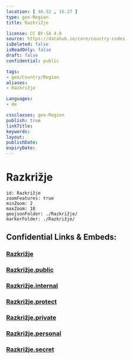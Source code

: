 ```yaml
---
location: [ 46.52 , 16.27 ] 
type: geo-Region
title: Razkrižje

license: CC BY-SA 4.0
source: https://datahub.io/core/country-codes
isDeleted: false
isReadOnly: false
draft: false
confidential: public

tags:
- geo/Country/Region
aliases:
- Razkrižje

Languages:
- de

cssclasses: geo-Region
publish: true
linkTitle: 
keywords: 
layout: 
publishDate: 
expiryDate: 
---
```


# Razkrižje

```leaflet
id: Razkrižje
zoomFeatures: true 
minZoom: 2 
maxZoom: 18
geojsonFolder: ./Razkrižje/
markerFolder: ./Razkrižje/
```


## Confidential Links & Embeds: 

### [Razkrižje](/_Standards/Earth/Continent/Europe/Europe~Central/Slovenia/Regions~Slovenia/Pomurska/counties~Pomurska/Razkrižje.md) 

### [Razkrižje.public](/_public/Earth/Continent/Europe/Europe~Central/Slovenia/Regions~Slovenia/Pomurska/counties~Pomurska/Razkrižje.public.md) 

### [Razkrižje.internal](/_internal/Earth/Continent/Europe/Europe~Central/Slovenia/Regions~Slovenia/Pomurska/counties~Pomurska/Razkrižje.internal.md) 

### [Razkrižje.protect](/_protect/Earth/Continent/Europe/Europe~Central/Slovenia/Regions~Slovenia/Pomurska/counties~Pomurska/Razkrižje.protect.md) 

### [Razkrižje.private](/_private/Earth/Continent/Europe/Europe~Central/Slovenia/Regions~Slovenia/Pomurska/counties~Pomurska/Razkrižje.private.md) 

### [Razkrižje.personal](/_personal/Earth/Continent/Europe/Europe~Central/Slovenia/Regions~Slovenia/Pomurska/counties~Pomurska/Razkrižje.personal.md) 

### [Razkrižje.secret](/_secret/Earth/Continent/Europe/Europe~Central/Slovenia/Regions~Slovenia/Pomurska/counties~Pomurska/Razkrižje.secret.md)

